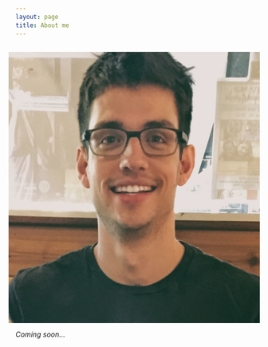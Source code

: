 ```yaml
---
layout: page
title: About me
---
```


<p>
<img src="/public/images/me.jpg?s=250" style="margin: 1em; float: right">
</p>


*Coming soon...*